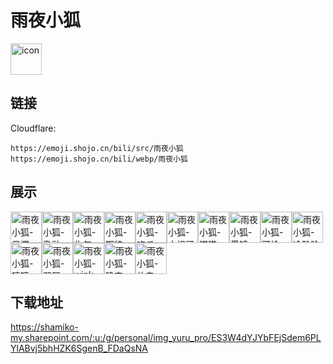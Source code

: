 # 雨夜小狐
<img src="https://emoji.shojo.cn/bili/src/雨夜小狐/icon.png" width="50" height="50" alt="icon">

## 链接
Cloudflare:
```
https://emoji.shojo.cn/bili/src/雨夜小狐
https://emoji.shojo.cn/bili/webp/雨夜小狐
```
## 展示
<img src="https://emoji.shojo.cn/bili/src/雨夜小狐/雨夜小狐-呆滞.png" width="50" height="50" alt="雨夜小狐-呆滞"><img src="https://emoji.shojo.cn/bili/src/雨夜小狐/雨夜小狐-激动.png" width="50" height="50" alt="雨夜小狐-激动"><img src="https://emoji.shojo.cn/bili/src/雨夜小狐/雨夜小狐-生气.png" width="50" height="50" alt="雨夜小狐-生气"><img src="https://emoji.shojo.cn/bili/src/雨夜小狐/雨夜小狐-期待.png" width="50" height="50" alt="雨夜小狐-期待"><img src="https://emoji.shojo.cn/bili/src/雨夜小狐/雨夜小狐-吃瓜.png" width="50" height="50" alt="雨夜小狐-吃瓜"><img src="https://emoji.shojo.cn/bili/src/雨夜小狐/雨夜小狐-大拇哥.png" width="50" height="50" alt="雨夜小狐-大拇哥"><img src="https://emoji.shojo.cn/bili/src/雨夜小狐/雨夜小狐-猫猫.png" width="50" height="50" alt="雨夜小狐-猫猫"><img src="https://emoji.shojo.cn/bili/src/雨夜小狐/雨夜小狐-墨镜.png" width="50" height="50" alt="雨夜小狐-墨镜"><img src="https://emoji.shojo.cn/bili/src/雨夜小狐/雨夜小狐-可怜.png" width="50" height="50" alt="雨夜小狐-可怜"><img src="https://emoji.shojo.cn/bili/src/雨夜小狐/雨夜小狐-冷酷脸.png" width="50" height="50" alt="雨夜小狐-冷酷脸"><img src="https://emoji.shojo.cn/bili/src/雨夜小狐/雨夜小狐-嘻嘻.png" width="50" height="50" alt="雨夜小狐-嘻嘻"><img src="https://emoji.shojo.cn/bili/src/雨夜小狐/雨夜小狐-哭哭.png" width="50" height="50" alt="雨夜小狐-哭哭"><img src="https://emoji.shojo.cn/bili/src/雨夜小狐/雨夜小狐-wink.png" width="50" height="50" alt="雨夜小狐-wink"><img src="https://emoji.shojo.cn/bili/src/雨夜小狐/雨夜小狐-晚安.png" width="50" height="50" alt="雨夜小狐-晚安"><img src="https://emoji.shojo.cn/bili/src/雨夜小狐/雨夜小狐-放电.png" width="50" height="50" alt="雨夜小狐-放电">

## 下载地址

https://shamiko-my.sharepoint.com/:u:/g/personal/img_yuru_pro/ES3W4dYJYbFEjSdem6PLYlABvj5bhHZK6SgenB_FDaQsNA